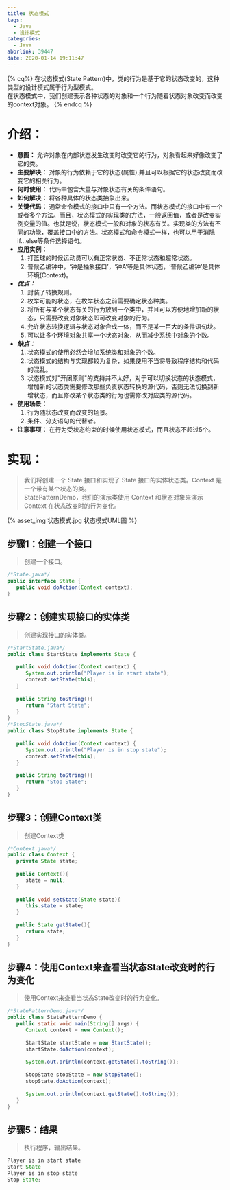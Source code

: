 ```yaml
---
title: 状态模式
tags:
  - Java
  - 设计模式
categories:
  - Java
abbrlink: 39447
date: 2020-01-14 19:11:47
---
```

{% cq%}
在状态模式(State Pattern)中，类的行为是基于它的状态改变的，这种类型的设计模式属于行为型模式。  
在状态模式中，我们创建表示各种状态的对象和一个行为随着状态对象改变而改变的context对象。
{% endcq %}
# 介绍：
- **意图：** 允许对象在内部状态发生改变时改变它的行为，对象看起来好像改变了它的类。
- **主要解决：** 对象的行为依赖于它的状态(属性),并且可以根据它的状态改变而改变它的相关行为。
- **何时使用：** 代码中包含大量与对象状态有关的条件语句。
- **如何解决：** 将各种具体的状态类抽象出来。
- **关键代码：** 通常命令模式的接口中只有一个方法。而状态模式的接口中有一个或者多个方法。而且，状态模式的实现类的方法，一般返回值，或者是改变实例变量的值。也就是说，状态模式一般和对象的状态有关。实现类的方法有不同的功能，覆盖接口中的方法。状态模式和命令模式一样，也可以用于消除if...else等条件选择语句。
- **应用实例：** 
    1. 打篮球的时候运动员可以有正常状态、不正常状态和超常状态。
    2. 普候乙编钟中，‘钟是抽象接口’，‘钟A’等是具体状态，‘普候乙编钟’是具体环境(Context)。
- ***优点：*** 
    1. 封装了转换规则。
    2. 枚举可能的状态，在枚举状态之前需要确定状态种类。
    3. 将所有与某个状态有关的行为放到一个类中，并且可以方便地增加新的状态，只需要改变对象状态即可改变对象的行为。
    4. 允许状态转换逻辑与状态对象合成一体，而不是某一巨大的条件语句块。
    5. 可以让多个环境对象共享一个状态对象，从而减少系统中对象的个数。
- ***缺点：*** 
    1. 状态模式的使用必然会增加系统类和对象的个数。 
    2. 状态模式的结构与实现都较为复杂，如果使用不当将导致程序结构和代码的混乱。
    3. 状态模式对"开闭原则"的支持并不太好，对于可以切换状态的状态模式，增加新的状态类需要修改那些负责状态转换的源代码，否则无法切换到新增状态，而且修改某个状态类的行为也需修改对应类的源代码。
- **使用场景：**
    1. 行为随状态改变而改变的场景。
    2. 条件、分支语句的代替者。
- **注意事项：** 在行为受状态约束的时候使用状态模式，而且状态不超过5个。

# 实现：
> 我们将创建一个 State 接口和实现了 State 接口的实体状态类。Context 是一个带有某个状态的类。  
StatePatternDemo，我们的演示类使用 Context 和状态对象来演示 Context 在状态改变时的行为变化。

{% asset_img 状态模式.jpg 状态模式UML图 %}

## 步骤1：创建一个接口
> 创建一个接口。

```java
/*State.java*/
public interface State {
   public void doAction(Context context);
}
```
## 步骤2：创建实现接口的实体类
> 创建实现接口的实体类。

```java
/*StartState.java*/
public class StartState implements State {
 
   public void doAction(Context context) {
      System.out.println("Player is in start state");
      context.setState(this); 
   }
 
   public String toString(){
      return "Start State";
   }
}
/*StopState.java*/
public class StopState implements State {
 
   public void doAction(Context context) {
      System.out.println("Player is in stop state");
      context.setState(this); 
   }
 
   public String toString(){
      return "Stop State";
   }
}
```
## 步骤3：创建Context类
> 创建Context类

```java
/*Context.java*/
public class Context {
   private State state;
 
   public Context(){
      state = null;
   }
 
   public void setState(State state){
      this.state = state;     
   }
 
   public State getState(){
      return state;
   }
}
```
## 步骤4：使用Context来查看当状态State改变时的行为变化
> 使用Context来查看当状态State改变时的行为变化。

```java
/*StatePatternDemo.java*/
public class StatePatternDemo {
   public static void main(String[] args) {
      Context context = new Context();
 
      StartState startState = new StartState();
      startState.doAction(context);
 
      System.out.println(context.getState().toString());
 
      StopState stopState = new StopState();
      stopState.doAction(context);
 
      System.out.println(context.getState().toString());
   }
}
```

## 步骤5：结果
> 执行程序，输出结果。

```java
Player is in start state
Start State
Player is in stop state
Stop State;
```